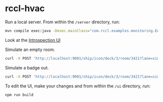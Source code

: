 # rccl-hvac

Run a local server. From within the `/server` directory, run:

```bash
mvn compile exec:java -Dexec.mainClass="com.rccl.examples.monitoring.EntryPoint"
```

Look at the [Introspection UI](https://continuum.swim.inc/introspect/?host=warp://localhost:9001)

Simulate an empty room.

```bash
curl -X POST 'http://localhost:9001/ship/icon/deck/3/room/3421?lane=simulate&action=leaveroom'
```

Simulate a badge out.
```bash
curl -X POST 'http://localhost:9001/ship/icon/deck/3/room/3421?lane=simulate&action=badgeOut'
```


To edit the UI, make your changes and from within the `/ui` directory, run:

```bash
npm run build
```
